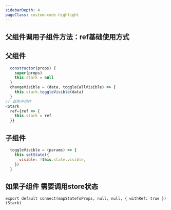 ```yaml
---
sidebarDepth: 4
pageClass: custom-code-highlight
---
```


## 父组件调用子组件方法：ref基础使用方式

## 父组件

```js
  constructor(props) {
    super(props)
    this.stark = null
  }
  changeVisible = (data, toggleCallVisible) => {
    this.stark.toggleVisible(data)
  }
// 调用子组件
<Stark
  ref={ref => {
    this.stark = ref
  }}
```


## 子组件
```js
  toggleVisible = (params) => {
    this.setState({
      visible: !this.state.visible,
    })
  }
```

## 如果子组件 需要调用store状态
```
export default connect(mapStateToProps, null, null, { withRef: true })(Stark)

```

